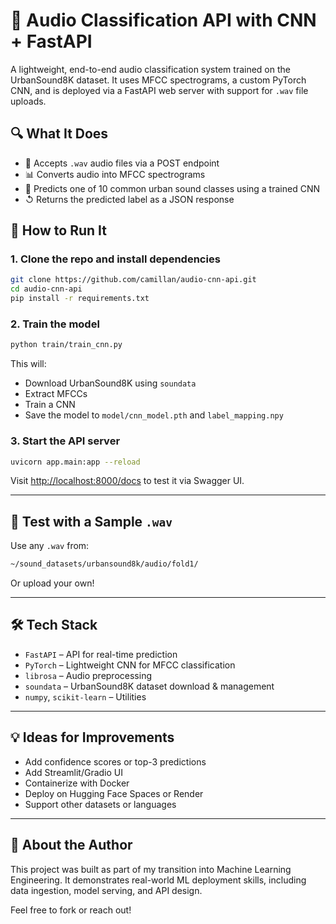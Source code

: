 # 🎷 Audio Classification API with CNN + FastAPI

A lightweight, end-to-end audio classification system trained on the UrbanSound8K dataset. It uses MFCC spectrograms, a custom PyTorch CNN, and is deployed via a FastAPI web server with support for `.wav` file uploads.

## 🔍 What It Does

* 🎹 Accepts `.wav` audio files via a POST endpoint
* 📊 Converts audio into MFCC spectrograms
* 🧠 Predicts one of 10 common urban sound classes using a trained CNN
* ↺ Returns the predicted label as a JSON response

## 🚀 How to Run It

### 1. Clone the repo and install dependencies

```bash
git clone https://github.com/camillan/audio-cnn-api.git
cd audio-cnn-api
pip install -r requirements.txt
```

### 2. Train the model

```bash
python train/train_cnn.py
```

This will:

* Download UrbanSound8K using `soundata`
* Extract MFCCs
* Train a CNN
* Save the model to `model/cnn_model.pth` and `label_mapping.npy`

### 3. Start the API server

```bash
uvicorn app.main:app --reload
```

Visit [http://localhost:8000/docs](http://localhost:8000/docs) to test it via Swagger UI.

---

## 🧪 Test with a Sample `.wav`

Use any `.wav` from:

```bash
~/sound_datasets/urbansound8k/audio/fold1/
```

Or upload your own!

---

## 🛠️ Tech Stack

* `FastAPI` – API for real-time prediction
* `PyTorch` – Lightweight CNN for MFCC classification
* `librosa` – Audio preprocessing
* `soundata` – UrbanSound8K dataset download & management
* `numpy`, `scikit-learn` – Utilities

---

## 💡 Ideas for Improvements

* Add confidence scores or top-3 predictions
* Add Streamlit/Gradio UI
* Containerize with Docker
* Deploy on Hugging Face Spaces or Render
* Support other datasets or languages

---

## 🧠 About the Author

This project was built as part of my transition into Machine Learning Engineering. It demonstrates real-world ML deployment skills, including data ingestion, model serving, and API design.

Feel free to fork or reach out!
